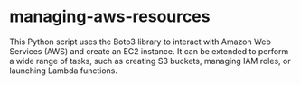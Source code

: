 # managing-aws-resources

This Python script uses the Boto3 library to interact with Amazon Web Services (AWS) and create an EC2 instance. It can be extended to perform a wide range of tasks, such as creating S3 buckets, managing IAM roles, or launching Lambda functions.

